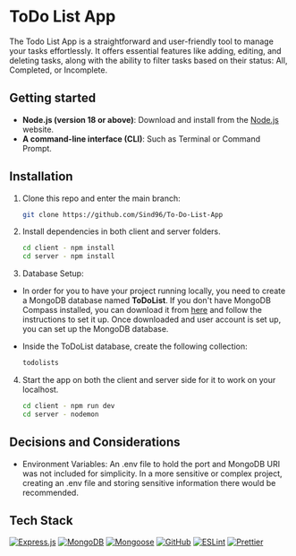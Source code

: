 # ToDo List App

The Todo List App is a straightforward and user-friendly tool to manage your tasks effortlessly. It offers essential features like adding, editing, and deleting tasks, along with the ability to filter tasks based on their status: All, Completed, or Incomplete.

## Getting started

- **Node.js (version 18 or above)**: Download and install from the [Node.js](https://nodejs.org/en) website.
- **A command-line interface (CLI)**: Such as Terminal or Command Prompt.

## Installation

1. Clone this repo and enter the main branch:

   ```bash
   git clone https://github.com/Sind96/To-Do-List-App
   ```

2. Install dependencies in both client and server folders.

   ```bash
   cd client - npm install
   cd server - npm install
   ```

3. Database Setup:

- In order for you to have your project running locally, you need to create a MongoDB database named **ToDoList**. If you don't have MongoDB Compass installed, you can download it from [here](https://www.mongodb.com/docs/compass/current/) and follow the instructions to set it up. Once downloaded and user account is set up, you can set up the MongoDB database.
- Inside the ToDoList database, create the following collection:

  ```sh
  todolists
  ```

4. Start the app on both the client and server side for it to work on your localhost.
   
   ```sh
   cd client - npm run dev
   cd server - nodemon
   ```

## Decisions and Considerations

- Environment Variables: An .env file to hold the port and MongoDB URI was not included for simplicity. In a more sensitive or complex project, creating an .env file and storing sensitive information there would be recommended.

## Tech Stack

[![Express.js][Express.js]][Express.js-url] [![MongoDB][Mongo-Db]][Mongo-Db-url] [![Mongoose][Mongoose]][Mongoose-url] [![GitHub][GitHub]][GitHub-url] [![ESLint][ESLint]][ESLint-url] [![Prettier][Prettier]][Prettier-url]

<!-- MARKDOWN LINKS & IMAGES -->
<!-- https://www.markdownguide.org/basic-syntax/#reference-style-links -->

[Mongo-Db]: https://img.shields.io/badge/MongoDB-%234ea94b.svg?style=for-the-badge&logo=mongodb&logoColor=white
[Mongo-Db-url]: https://www.mongodb.com/docs/atlas/getting-started/
[Express.js]: https://img.shields.io/badge/express.js-%23404d59.svg?style=for-the-badge&logo=express&logoColor=%2361DAFB
[Express.js-url]: https://expressjs.com/
[Mongoose]: https://img.shields.io/badge/Mongoose-800?logo=mongoose&logoColor=fff&style=for-the-badge
[Mongoose-url]: https://mongoosejs.com/docs/index.html
[ESLint]: https://img.shields.io/badge/ESLint-4B32C3?logo=eslint&logoColor=fff&style=for-the-badge
[ESLint-url]: https://eslint.org/docs/latest/
[GitHub-url]: https://github.com/
[GitHub]: https://img.shields.io/badge/GitHub-100000?style=for-the-badge&logo=github&logoColor=white
[Prettier]: https://img.shields.io/badge/prettier-1A2C34?style=for-the-badge&logo=prettier&logoColor=F7BA3E
[Prettier-url]: https://prettier.io/
[Jest]: https://img.shields.io/badge/-jest-%23C21325?style=for-the-badge&logo=jest&logoColor=white
[Jest-url]: https://jestjs.io/docs/getting-started
